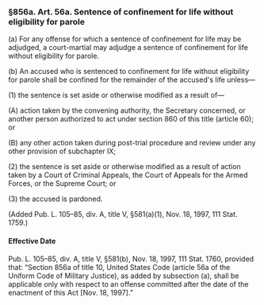 ### §856a. Art. 56a. Sentence of confinement for life without eligibility for parole ###

(a) For any offense for which a sentence of confinement for life may be adjudged, a court-martial may adjudge a sentence of confinement for life without eligibility for parole.

(b) An accused who is sentenced to confinement for life without eligibility for parole shall be confined for the remainder of the accused's life unless—

(1) the sentence is set aside or otherwise modified as a result of—

(A) action taken by the convening authority, the Secretary concerned, or another person authorized to act under section 860 of this title (article 60); or

(B) any other action taken during post-trial procedure and review under any other provision of subchapter IX;

(2) the sentence is set aside or otherwise modified as a result of action taken by a Court of Criminal Appeals, the Court of Appeals for the Armed Forces, or the Supreme Court; or

(3) the accused is pardoned.

(Added Pub. L. 105–85, div. A, title V, §581(a)(1), Nov. 18, 1997, 111 Stat. 1759.)

#### Effective Date ####

Pub. L. 105–85, div. A, title V, §581(b), Nov. 18, 1997, 111 Stat. 1760, provided that: “Section 856a of title 10, United States Code (article 56a of the Uniform Code of Military Justice), as added by subsection (a), shall be applicable only with respect to an offense committed after the date of the enactment of this Act [Nov. 18, 1997].”